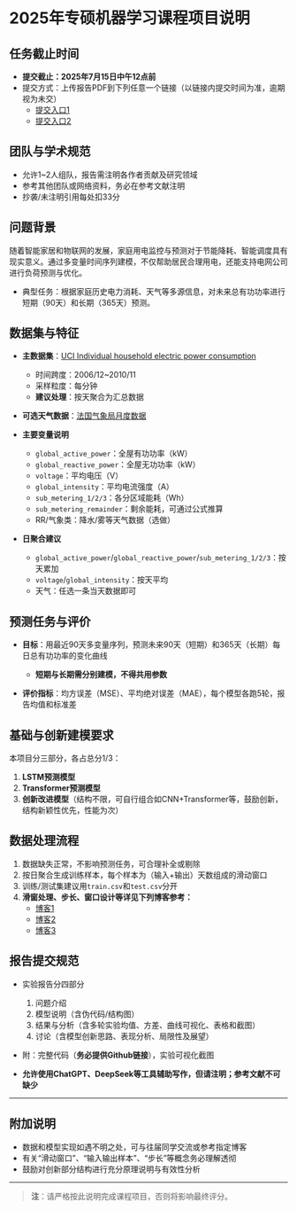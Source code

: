 # 2025年专硕机器学习课程项目说明

## 任务截止时间

- **提交截止：2025年7月15日中午12点前**
- 提交方式：上传报告PDF到下列任意一个链接（以链接内提交时间为准，逾期视为未交）
  - [提交入口1](https://send2me.cn/5oE8thju/R-eDQGDeGdzoIg)
  - [提交入口2](https://send2me.cn/jbzcZCXI/SZ60PrPqAR6oUQ)

## 团队与学术规范

- 允许1~2人组队，报告需注明各作者贡献及研究领域
- 参考其他团队或网络资料，务必在参考文献注明
- 抄袭/未注明引用每处扣33分

## 问题背景

随着智能家居和物联网的发展，家庭用电监控与预测对于节能降耗、智能调度具有现实意义。通过多变量时间序列建模，不仅帮助居民合理用电，还能支持电网公司进行负荷预测与优化。

- 典型任务：根据家庭历史电力消耗、天气等多源信息，对未来总有功功率进行短期（90天）和长期（365天）预测。

## 数据集与特征

- **主数据集**：[UCI Individual household electric power consumption](https://archive.ics.uci.edu/dataset/235/individual+household+electric+power+consumption)
  - 时间跨度：2006/12~2010/11
  - 采样粒度：每分钟
  - **建议处理**：按天聚合为汇总数据

- **可选天气数据**：[法国气象局月度数据](https://www.data.gouv.fr/fr/datasets/donnees-climatologiques-de-base-mensuelles)

- **主要变量说明**
  - `global_active_power`：全屋有功功率（kW）
  - `global_reactive_power`：全屋无功功率（kW）
  - `voltage`：平均电压（V）
  - `global_intensity`：平均电流强度（A）
  - `sub_metering_1/2/3`：各分区域能耗（Wh）
  - `sub_metering_remainder`：剩余能耗，可通过公式推算
  - RR/气象类：降水/雾等天气数据（选做）

- **日聚合建议**
  - `global_active_power`/`global_reactive_power`/`sub_metering_1/2/3`：按天累加
  - `voltage`/`global_intensity`：按天平均
  - 天气：任选一条当天数据即可

## 预测任务与评价

- **目标**：用最近90天多变量序列，预测未来90天（短期）和365天（长期）每日总有功功率的变化曲线
  - **短期与长期需分别建模，不得共用参数**

- **评价指标**：均方误差（MSE）、平均绝对误差（MAE），每个模型各跑5轮，报告均值和标准差

## 基础与创新建模要求

本项目分三部分，各占总分1/3：

1. **LSTM预测模型**
2. **Transformer预测模型**
3. **创新改进模型**（结构不限，可自行组合如CNN+Transformer等，鼓励创新，结构新颖性优先，性能为次）

## 数据处理流程

1. 数据缺失正常，不影响预测任务，可合理补全或剔除
2. 按日聚合生成训练样本，每个样本为（输入+输出）天数组成的滑动窗口
3. 训练/测试集建议用`train.csv`和`test.csv`分开
4. **滑窗处理、步长、窗口设计等详见下列博客参考：**
   - [博客1](https://blog.csdn.net/qq_47885795/article/details/143462299)
   - [博客2](https://blog.csdn.net/weixin_39653948/article/details/105431099)
   - [博客3](https://datac.blog.csdn.net/article/details/105928752?fromshare=blogdetail&sharetype=blogdetail&sharerId=105928752&sharerefer=PC&sharesource=weixin_44709585&sharefrom=from_link)

## 报告提交规范

- 实验报告分四部分
  1. 问题介绍
  2. 模型说明（含伪代码/结构图）
  3. 结果与分析（含多轮实验均值、方差、曲线可视化、表格和截图）
  4. 讨论（含模型创新思路、表现分析、局限性及展望）

- 附：完整代码（**务必提供Github链接**），实验可视化截图

- **允许使用ChatGPT、DeepSeek等工具辅助写作，但请注明；参考文献不可缺少**

---

## 附加说明

- 数据和模型实现如遇不明之处，可与往届同学交流或参考指定博客
- 有关“滑动窗口”、“输入输出样本”、“步长”等概念务必理解透彻
- 鼓励对创新部分结构进行充分原理说明与有效性分析

---

> **注**：请严格按此说明完成课程项目，否则将影响最终评分。


